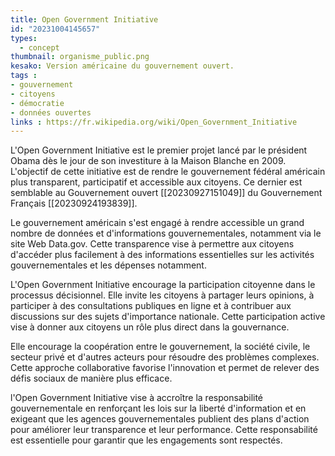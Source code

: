 ```yaml
---
title: Open Government Initiative
id: "20231004145657"
types:
  - concept
thumbnail: organisme_public.png
kesako: Version américaine du gouvernement ouvert.
tags :
- gouvernement
- citoyens
- démocratie
- données ouvertes
links : https://fr.wikipedia.org/wiki/Open_Government_Initiative
---
```


L'Open Government Initiative est le premier projet lancé par le président Obama dès le jour de son investiture à la Maison Blanche en 2009. L'objectif de cette initiative est de rendre le gouvernement fédéral américain plus transparent, participatif et accessible aux citoyens. Ce dernier est semblable au Gouvernement ouvert [[20230927151049]] du Gouvernement Français [[20230924193839]].

Le gouvernement américain s'est engagé à rendre accessible un grand nombre de données et d'informations gouvernementales, notamment via le site Web Data.gov. Cette transparence vise à permettre aux citoyens d'accéder plus facilement à des informations essentielles sur les activités gouvernementales et les dépenses notamment.

L'Open Government Initiative encourage la participation citoyenne dans le processus décisionnel. Elle invite les citoyens à partager leurs opinions, à participer à des consultations publiques en ligne et à contribuer aux discussions sur des sujets d'importance nationale. Cette participation active vise à donner aux citoyens un rôle plus direct dans la gouvernance.

 Elle encourage la coopération entre le gouvernement, la société civile, le secteur privé et d'autres acteurs pour résoudre des problèmes complexes. Cette approche collaborative favorise l'innovation et permet de relever des défis sociaux de manière plus efficace.

l'Open Government Initiative vise à accroître la responsabilité gouvernementale en renforçant les lois sur la liberté d'information et en exigeant que les agences gouvernementales publient des plans d'action pour améliorer leur transparence et leur performance. Cette responsabilité est essentielle pour garantir que les engagements sont respectés.

